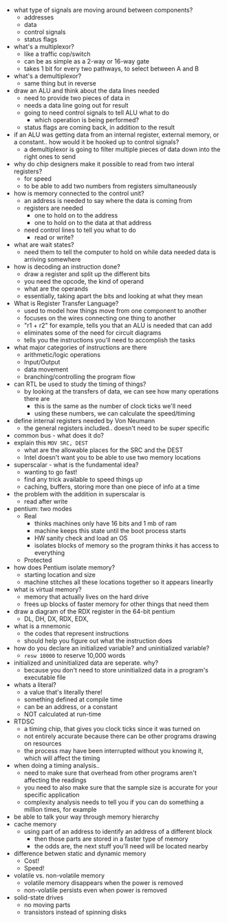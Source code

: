 * what type of signals are moving around between components?
    - addresses
    - data
    - control signals
    - status flags
* what's a multiplexor?
    - like a traffic cop/switch
    - can be as simple as a 2-way or 16-way gate
    - takes 1 bit for every two pathways, to select between A and B
* what's a demultiplexor?
    - same thing but in reverse
* draw an ALU and think about the data lines needed
    - need to provide two pieces of data in
    - needs a data line going out for result
    - going to need control signals to tell ALU what to do
        + which operation is being performed?
    - status flags are coming back, in addition to the result
* if an ALU was getting data from an internal register, external memory, or a constant.. how would it be hooked up to control signals?
    - a demultiplexor is going to filter multiple pieces of data down into the right ones to send
* why do chip designers make it possible to read from two interal registers?
    - for speed
    - to be able to add two numbers from registers simultaneously
* how is memory connected to the control unit?
    - an address is needed to say where the data is coming from
    - registers are needed
        + one to hold on to the address
        + one to hold on to the data at that address
    - need control lines to tell you what to do
        + read or write?
* what are wait states?
    - need them to tell the computer to hold on while data needed data is arriving somewhere
* how is decoding an instruction done?
    - draw a register and split up the different bits
    - you need the opcode, the kind of operand
    - what are the operands
    - essentially, taking apart the bits and looking at what they mean
* What is Register Transfer Language?
    - used to model how things move from one component to another
    - focuses on the wires connecting one thing to another
    - "r1 + r2" for example, tells you that an ALU is needed that can add
    - eliminates some of the need for circuit diagrams
    - tells you the instructions you'll need to accomplish the tasks
* what major categories of instructions are there
    - arithmetic/logic operations
    - Input/Output
    - data movement
    - branching/controlling the program flow
* can RTL be used to study the timing of things?
    - by looking at the transfers of data, we can see how many operations there are
        + this is the same as the number of clock ticks we'll need
        + using these numbers, we can calculate the speed/timing
* define internal registers needed by Von Neumann
    - the general registers included.. doesn't need to be super specific
* common bus - what does it do?
* explain this `MOV SRC, DEST`
    - what are the allowable places for the SRC and the DEST
    - Intel doesn't want you to be able to use two memory locations
* superscalar - what is the fundamental idea?
    - wanting to go fast!
    - find any trick available to speed things up
    - caching, buffers, storing more than one piece of info at a time
* the problem with the addition in superscalar is 
    - read after write
* pentium: two modes
    - Real 
        + thinks machines only have 16 bits and 1 mb of ram
        + machine keeps this state until the boot process starts
        + HW sanity check and load an OS
        + isolates blocks of memory so the program thinks it has access to everything
    - Protected
* how does Pentium isolate memory?
    - starting location and size
    - machine stitches all these locations together so it appears linearlly
* what is virtual memory?
    - memory that actually lives on the hard drive
    - frees up blocks of faster memory for other things that need them
* draw a diagram of the RDX register in the 64-bit pentium
    - DL, DH, DX, RDX, EDX,
* what is a mnemonic
    - the codes that represent instructions
    - should help you figure out what the instruction does
* how do you declare an initialized variable? and uninitialized variable?
    - `resw 10000` to reserve 10,000 words
* initialized and uninitialized data are seperate. why?
    - because you don't need to store uninitialized data in a program's executable file
* whats a literal?
    - a value that's literally there!
    - something defined at compile time
    - can be an address, or a constant
    - NOT calculated at run-time
* RTDSC
    - a timing chip, that gives you clock ticks since it was turned on
    - not entirely accurate because there can be other programs drawing on resources
    - the process may have been interrupted without you knowing it, which will affect the timing
* when doing a timing analysis..
    - need to make sure that overhead from other programs aren't affecting the readings
    - you need to also make sure that the sample size is accurate for your specific application
    - complexity analysis needs to tell you if you can do something a million times, for example
* be able to talk your way through memory hierarchy
* cache memory
    - using part of an address to identify an address of a different block
        + then those parts are stored in a faster type of memory
        + the odds are, the next stuff you'll need will be located nearby
* difference betwen static and dynamic memory
    - Cost!
    - Speed!
* volatile vs. non-volatile memory
    - volatile memory disappears when the power is removed
    - non-volatile persists even when power is removed
* solid-state drives
    - no moving parts
    - transistors instead of spinning disks